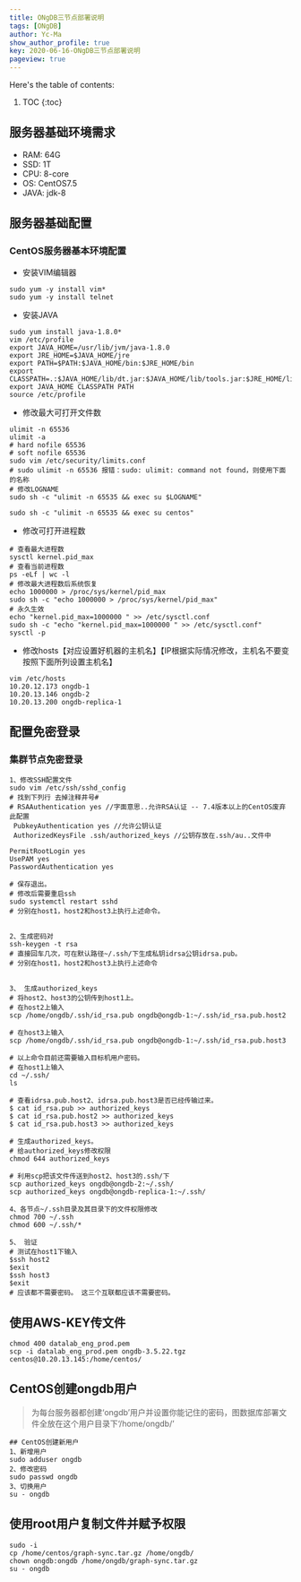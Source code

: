 ```yaml
---
title: ONgDB三节点部署说明
tags: [ONgDB]
author: Yc-Ma
show_author_profile: true
key: 2020-06-16-ONgDB三节点部署说明
pageview: true
---
```


Here's the table of contents:
1. TOC
{:toc}

## 服务器基础环境需求
- RAM: 64G
- SSD: 1T
- CPU: 8-core
- OS: CentOS7.5
- JAVA: jdk-8

## 服务器基础配置
### CentOS服务器基本环境配置
- 安装VIM编辑器
```
sudo yum -y install vim*
sudo yum -y install telnet
```
- 安装JAVA
```
sudo yum install java-1.8.0*
vim /etc/profile
export JAVA_HOME=/usr/lib/jvm/java-1.8.0
export JRE_HOME=$JAVA_HOME/jre
export PATH=$PATH:$JAVA_HOME/bin:$JRE_HOME/bin
export CLASSPATH=.:$JAVA_HOME/lib/dt.jar:$JAVA_HOME/lib/tools.jar:$JRE_HOME/lib
export JAVA_HOME CLASSPATH PATH
source /etc/profile
```
- 修改最大可打开文件数
```
ulimit -n 65536
ulimit -a
# hard nofile 65536
# soft nofile 65536
sudo vim /etc/security/limits.conf
# sudo ulimit -n 65536 报错：sudo: ulimit: command not found，则使用下面的名称
# 修改LOGNAME
sudo sh -c "ulimit -n 65535 && exec su $LOGNAME"
```
```
sudo sh -c "ulimit -n 65535 && exec su centos"
```
- 修改可打开进程数
```
# 查看最大进程数
sysctl kernel.pid_max
# 查看当前进程数
ps -eLf | wc -l
# 修改最大进程数后系统恢复
echo 1000000 > /proc/sys/kernel/pid_max
sudo sh -c "echo 1000000 > /proc/sys/kernel/pid_max"
# 永久生效
echo "kernel.pid_max=1000000 " >> /etc/sysctl.conf
sudo sh -c "echo "kernel.pid_max=1000000 " >> /etc/sysctl.conf"
sysctl -p
```

- 修改hosts【对应设置好机器的主机名】【IP根据实际情况修改，主机名不要变按照下面所列设置主机名】
```
vim /etc/hosts
10.20.12.173 ongdb-1
10.20.13.146 ongdb-2
10.20.13.200 ongdb-replica-1
```

## 配置免密登录
### 集群节点免密登录
```
1、修改SSH配置文件
sudo vim /etc/ssh/sshd_config
# 找到下列行 去掉注释井号#
# RSAAuthentication yes //字面意思..允许RSA认证 -- 7.4版本以上的CentOS废弃此配置
 PubkeyAuthentication yes //允许公钥认证
 AuthorizedKeysFile .ssh/authorized_keys //公钥存放在.ssh/au..文件中

PermitRootLogin yes
UsePAM yes
PasswordAuthentication yes

# 保存退出。
# 修改后需要重启ssh
sudo systemctl restart sshd
# 分别在host1，host2和host3上执行上述命令。


2、生成密码对
ssh-keygen -t rsa
# 直接回车几次，可在默认路径~/.ssh/下生成私钥idrsa公钥idrsa.pub。
# 分别在host1，host2和host3上执行上述命令


3、 生成authorized_keys
# 将host2、host3的公钥传到host1上。
# 在host2上输入
scp /home/ongdb/.ssh/id_rsa.pub ongdb@ongdb-1:~/.ssh/id_rsa.pub.host2

# 在host3上输入
scp /home/ongdb/.ssh/id_rsa.pub ongdb@ongdb-1:~/.ssh/id_rsa.pub.host3

# 以上命令目前还需要输入目标机用户密码。
# 在host1上输入
cd ~/.ssh/
ls

# 查看idrsa.pub.host2、idrsa.pub.host3是否已经传输过来。
$ cat id_rsa.pub >> authorized_keys
$ cat id_rsa.pub.host2 >> authorized_keys
$ cat id_rsa.pub.host3 >> authorized_keys

# 生成authorized_keys。
# 给authorized_keys修改权限
chmod 644 authorized_keys

# 利用scp把该文件传送到host2、host3的.ssh/下
scp authorized_keys ongdb@ongdb-2:~/.ssh/
scp authorized_keys ongdb@ongdb-replica-1:~/.ssh/

4、各节点~/.ssh目录及其目录下的文件权限修改
chmod 700 ~/.ssh
chmod 600 ~/.ssh/*

5、 验证
# 测试在host1下输入
$ssh host2
$exit
$ssh host3
$exit
# 应该都不需要密码。 这三个互联都应该不需要密码。

```

## 使用AWS-KEY传文件
```
chmod 400 datalab_eng_prod.pem
scp -i datalab_eng_prod.pem ongdb-3.5.22.tgz centos@10.20.13.145:/home/centos/
```

## CentOS创建ongdb用户
>为每台服务器都创建‘ongdb’用户并设置你能记住的密码，图数据库部署文件全放在这个用户目录下‘/home/ongdb/’

```
## CentOS创建新用户
1、新增用户
sudo adduser ongdb
2、修改密码
sudo passwd ongdb
3、切换用户
su - ongdb
```

## 使用root用户复制文件并赋予权限
```
sudo -i
cp /home/centos/graph-sync.tar.gz /home/ongdb/
chown ongdb:ongdb /home/ongdb/graph-sync.tar.gz
su - ongdb
```

